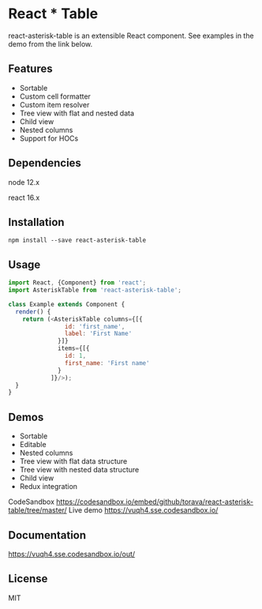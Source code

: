 # React * Table

react-asterisk-table is an extensible React component. See examples in the demo from the link below.

## Features

- Sortable
- Custom cell formatter
- Custom item resolver
- Tree view with flat and nested data
- Child view
- Nested columns
- Support for HOCs

## Dependencies

node 12.x

react 16.x

## Installation

`npm install --save react-asterisk-table`

## Usage

```javascript
import React, {Component} from 'react';
import AsteriskTable from 'react-asterisk-table';

class Example extends Component {
  render() {
    return (<AsteriskTable columns={[{
                id: 'first_name',
                label: 'First Name'
              }]}
              items={[{
                id: 1,
                first_name: 'First name'
              }
            ]}/>);
  }
}
```

## Demos

- Sortable
- Editable
- Nested columns
- Tree view with flat data structure
- Tree view with nested data structure
- Child view
- Redux integration

CodeSandbox https://codesandbox.io/embed/github/torava/react-asterisk-table/tree/master/
Live demo https://vuqh4.sse.codesandbox.io/

## Documentation

https://vuqh4.sse.codesandbox.io/out/

## License

MIT